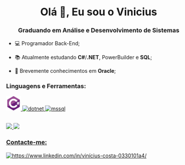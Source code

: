 <h1 align="center">Olá 👋, Eu sou o Vinicius</h1>
<h3 align="center">Graduando em Análise e Desenvolvimento de Sistemas</h3>

- 💻 Programador Back-End;

- 📚 Atualmente estudando **C#**/**.NET**, PowerBuilder e **SQL**;

- 🔭 Brevemente conhecimentos em **Oracle**;


<h3 align="left">Linguagens e Ferramentas:</h3>
<p align="left"> <a href="https://www.w3schools.com/cs/" target="_blank" rel="noreferrer"> <img src="https://raw.githubusercontent.com/devicons/devicon/master/icons/csharp/csharp-original.svg" alt="csharp" width="40" height="40"/> </a> <a href="https://dotnet.microsoft.com/" target="_blank" rel="noreferrer"> <img src="https://cdn.jsdelivr.net/gh/devicons/devicon/icons/dot-net/dot-net-original.svg" alt="dotnet" width="40" height="40"/> </a> </a> <a href="https://www.microsoft.com/en-us/sql-server" target="_blank" rel="noreferrer"> <img src="https://www.svgrepo.com/show/303229/microsoft-sql-server-logo.svg" alt="mssql" width="40" height="40"/> </p> 

<div style="display: inline_block"><br>
<img height="160em" src="https://github-readme-stats.vercel.app/api?username=viniccosta&show_icons=true&theme=dark&include_all_commits=true&count_private=true"/>  <img height="160em" src="https://github-readme-stats.vercel.app/api/top-langs/?username=viniccosta&layout=compact&langs_count=7&theme=dark"/>
</div>
  
<div>
<h3 align="left">Contacte-me:</h3>
<p align="left">
<a href="https://www.linkedin.com/in/vinicius-costa-0330101a4/" target="blank"><img align="center" src="https://raw.githubusercontent.com/rahuldkjain/github-profile-readme-generator/master/src/images/icons/Social/linked-in-alt.svg" alt="https://www.linkedin.com/in/vinícius-costa-0330101a4/" height="30" width="40" /></a>
</p>
</div>
